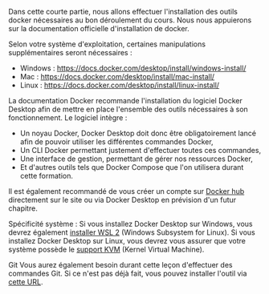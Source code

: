 Dans cette courte partie, nous allons effectuer l'installation des outils docker nécessaires au bon déroulement du cours. 
Nous nous appuierons sur la documentation officielle d'installation de docker.

Selon votre système d'exploitation, certaines manipulations supplémentaires seront nécessaires :
- Windows : https://docs.docker.com/desktop/install/windows-install/
- Mac : https://docs.docker.com/desktop/install/mac-install/
- Linux : https://docs.docker.com/desktop/install/linux-install/

La documentation Docker recommande l'installation du logiciel Docker Desktop afin de mettre en place l'ensemble des outils nécessaires à son fonctionnement.
Le logiciel intègre : 
- Un noyau Docker, Docker Desktop doit donc être obligatoirement lancé afin de pouvoir utiliser les différentes commandes Docker,
- Un CLI Docker permettant justement d'effectuer toutes ces commandes,
- Une interface de gestion, permettant de gérer nos ressources Docker,
- Et d'autres outils tels que Docker Compose que l'on utilisera durant cette formation.

Il est également recommandé de vous créer un compte sur [Docker hub](https://hub.docker.com/) directement sur le site ou via Docker Desktop en prévision d'un futur chapitre. 

Spécificité système :
Si vous installez Docker Desktop sur Windows, vous devrez également [installer WSL 2](https://docs.docker.com/desktop/install/windows-install/#wsl-2-backend) (Windows Subsystem for Linux). 
Si vous installez Docker Desktop sur Linux, vous devrez vous assurer que votre système possède le [support KVM](https://docs.docker.com/desktop/install/linux-install/#kvm-virtualization-support) (Kernel Virtual Machine).

Git
Vous aurez également besoin durant cette leçon d'effectuer des commandes Git. Si ce n'est pas déjà fait, vous pouvez installer l'outil via [cette URL](https://git-scm.com/downloads).
